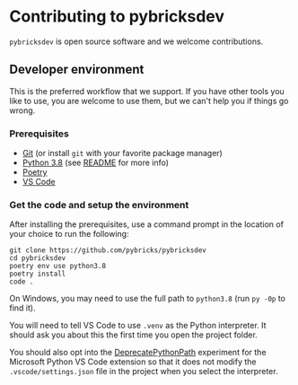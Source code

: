 # Contributing to pybricksdev

`pybricksdev` is open source software and we welcome contributions.


## Developer environment

This is the preferred workflow that we support. If you have other tools you like
to use, you are welcome to use them, but we can't help you if things go wrong.

### Prerequisites

- [Git](https://git-scm.com/) (or install `git` with your favorite package manager)
- [Python 3.8](https://python.org) (see [README](./README.md) for more info)
- [Poetry](https://python-poetry.org/)
- [VS Code](https://code.visualstudio.com/)

### Get the code and setup the environment

After installing the prerequisites, use a command prompt in the location of your
choice to run the following:

    git clone https://github.com/pybricks/pybricksdev
    cd pybricksdev
    poetry env use python3.8
    poetry install
    code .

On Windows, you may need to use the full path to `python3.8` (run `py -0p` to find it).

You will need to tell VS Code to use `.venv` as the Python interpreter. It
should ask you about this the first time you open the project folder.

You should also opt into the [DeprecatePythonPath] experiment for the Microsoft
Python VS Code extension so that it does not modify the `.vscode/settings.json`
file in the project when you select the interpreter.

[DeprecatePythonPath]: https://github.com/microsoft/vscode-python/wiki/AB-Experiments#deprecatepythonpath
